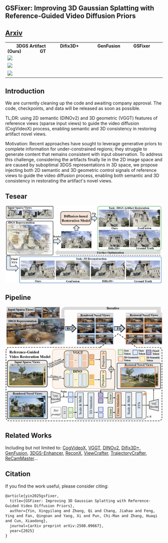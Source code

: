 ## GSFixer: Improving 3D Gaussian Splatting with Reference-Guided Video Diffusion Priors
## [Arxiv](https://www.arxiv.org/pdf/2508.09667)

<table class="center">
    <tr style="font-weight: bolder;">
        <td>&emsp;&emsp;3DGS Artifact&emsp;&emsp;&emsp; Difix3D+&emsp;&emsp;&emsp;&emsp; GenFusion&emsp;&emsp;&emsp;GSFixer (Ours)&emsp;&emsp;&emsp;&emsp; GT</td>
    </tr>
  <tr>
  <td>
    <img src=assets/comparison1.gif style="width: 100%; height: auto;">
  </td>
  </tr>
  <tr>
  <td>
    <img src=assets/comparison2.gif style="width: 100%; height: auto;">
  </td>
  </tr>
  <tr>
  <td>
    <img src=assets/comparison3.gif style="width: 100%; height: auto;">
  </td>
  </tr>
</table>




## Introduction

We are currently cleaning up the code and awaiting company approval. The code, checkpoints, and data will be released as soon as possible.

TL;DR: using 2D semantic (DINOv2) and 3D geometric (VGGT) features of reference views (sparse input views) to guide the video diffusion (CogVideoX) process, enabling semantic and 3D consistency in restoring artifact novel views.

Motivation: Recent approaches have sought to leverage generative priors to complete information for under-constrained regions; they struggle to generate content that remains consistent with input observation. To address this challenge, considering the artifacts finally lie in the 2D image space and are caused by suboptimal 3DGS representations in 3D space, we propose injecting both 2D semantic and 3D geometric control signals of reference views to guide the video diffusion process, enabling both semantic and 3D consistency in restorating the artifact's novel views.

## Tesear
![Tesear](assets/tesear.png)

## Pipeline 
![Pipeline](assets/gsfixer_framework.png)


## Related Works
Including but not limited to: [CogVideoX](https://github.com/zai-org/CogVideo), [VGGT](https://github.com/facebookresearch/vggt), [DINOv2](https://github.com/facebookresearch/dinov2), [Difix3D+](https://github.com/nv-tlabs/Difix3D), [GenFusion](https://github.com/Inception3D/GenFusion), [3DGS-Enhancer](https://github.com/xiliu8006/3DGS-Enhancer), [ReconX](https://github.com/liuff19/ReconX), [ViewCrafter](https://github.com/Drexubery/ViewCrafter), [TrajectoryCrafter](https://github.com/TrajectoryCrafter/TrajectoryCrafter), [ReCamMaster](https://github.com/KwaiVGI/ReCamMaster)...

## Citation

If you find the work useful, please consider citing:
```
@article{yin2025gsfixer,
  title={GSFixer: Improving 3D Gaussian Splatting with Reference-Guided Video Diffusion Priors},
  author={Yin, Xingyilang and Zhang, Qi and Chang, Jiahao and Feng, Ying and Fan, Qingnan and Yang, Xi and Pun, Chi-Man and Zhang, Huaqi and Cun, Xiaodong},
  journal={arXiv preprint arXiv:2508.09667},
  year={2025}
}
```